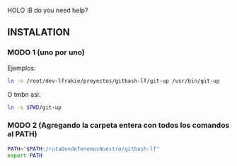 HOLO :B do you need help?

## INSTALATION

### MODO 1  (uno por uno)

Ejemplos:
```bash
ln -s /root/dev-lfrakie/proyectos/gitbash-lf/git-up /usr/bin/git-up
```

O tmbn asi:

```bash
ln -s $PWD/git-up
```

### MODO 2 (Agregando la carpeta entera con todos los comandos al PATH)

```bash
PATH="$PATH:/rutaDondeTenemosNuestro/gitbash-lf"
export PATH
```
